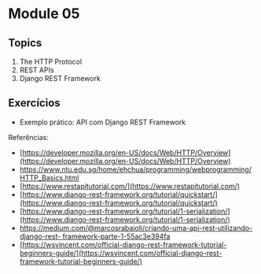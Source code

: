 # Module 05

## Topics

1. The HTTP Protocol
2. REST APIs
3. Django REST Framework


## Exercícios

* Exemplo prático: API com Django REST Framework

Referências:

* [https://developer.mozilla.org/en-US/docs/Web/HTTP/Overview](https://developer.mozilla.org/en-US/docs/Web/HTTP/Overview)
* [https://www.ntu.edu.sg/home/ehchua/programming/webprogramming/
HTTP_Basics.html](https://www.ntu.edu.sg/home/ehchua/programming/webprogramming/HTTP_Basics.html)
* [https://www.restapitutorial.com/](https://www.restapitutorial.com/)
* [https://www.django-rest-framework.org/tutorial/quickstart/](https://www.django-rest-framework.org/tutorial/quickstart/)
* [https://www.django-rest-framework.org/tutorial/1-serialization/](https://www.django-rest-framework.org/tutorial/1-serialization/)
* [https://medium.com/@marcosrabaioli/criando-uma-api-rest-utilizando-django-rest-
framework-parte-1-55ac3e394fa](https://medium.com/@marcosrabaioli/criando-uma-api-rest-utilizando-django-rest-framework-parte-1-55ac3e394fa)
* [https://wsvincent.com/official-django-rest-framework-tutorial-beginners-guide/](https://wsvincent.com/official-django-rest-framework-tutorial-beginners-guide/)

